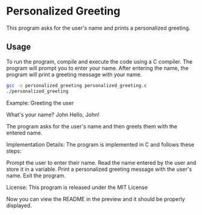 # Personalized Greeting

This program asks for the user's name and prints a personalized greeting.

## Usage

To run the program, compile and execute the code using a C compiler. The program will prompt you to enter your name. After entering the name, the program will print a greeting message with your name.

```bash
gcc -o personalized_greeting personalized_greeting.c
./personalized_greeting
```
Example: Greeting the user

What's your name? John
Hello, John!

The program asks for the user's name and then greets them with the entered name.

Implementation Details:
The program is implemented in C and follows these steps:

Prompt the user to enter their name.
Read the name entered by the user and store it in a variable.
Print a personalized greeting message with the user's name.
Exit the program.

License:
This program is released under the MIT License

Now you can view the README in the preview and it should be properly displayed.

